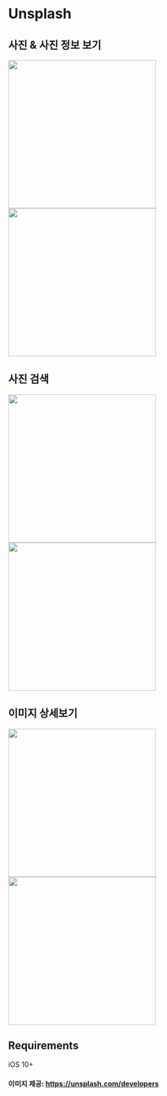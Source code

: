 # Unsplash

## 사진 & 사진 정보 보기

<img src="Images/Image1.png" width="300"> <img src="Images/Image2.png" width="300">  


## 사진 검색 

<img src="Images/Image3.png" width="300"> <img src="Images/Image4.png" width="300">


## 이미지 상세보기

<img src="Images/Image5.png" width="300"> <img src="Images/Image6.png" width="300">


## Requirements
iOS 10+

#### 이미지 제공: https://unsplash.com/developers
